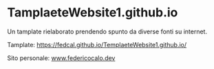 # TamplaeteWebsite1.github.io

Un tamplate rielaborato prendendo spunto da diverse fonti su internet.

Tamplate: https://fedcal.github.io/TemplaeteWebsite1.github.io/


Sito personale: www.federicocalo.dev
